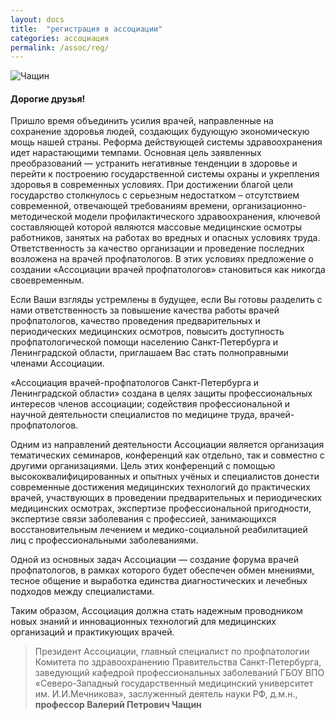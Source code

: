 ```yaml
---
layout: docs
title:  "регистрация в ассоциации"
categories: ассоциация
permalink: /assoc/reg/
---
```


![Чащин](https://dl.dropboxusercontent.com/u/15654124/avpnw/cha.jpg)

#### Дорогие друзья!

Пришло время объединить усилия врачей, направленные на сохранение здоровья людей,  создающих будующую экономическую мощь нашей страны. Реформа действующей системы здравоохранения идет нарастающими темпами. Основная цель заявленных преобразований — устранить негативные тенденции в здоровье и перейти к построению государственной системы охраны и укрепления здоровья в современных условиях. При достижении благой цели государство столкнулось с серьезным недостатком – отсутствием современной, отвечающей требованиям времени, организационно-методической модели профилактического здравоохранения, ключевой составляющей которой являются массовые медицинские осмотры работников, занятых на работах во вредных и опасных условиях труда. Ответственность за качество организации и проведение последних возложена на врачей профпатологов. В этих условиях предложение о создании «Ассоциации врачей профпатологов» становиться как никогда своевременным. 

Если Ваши взгляды устремлены в будущее, если Вы готовы разделить с нами ответственность за повышение качества работы врачей профпатологов, качество проведения предварительных и периодических медицинских осмотров, повысить доступность профпатологической помощи населению Санкт-Петербурга и Ленинградской области, приглашаем Вас стать полноправными членами Ассоциации.

«Ассоциация врачей-профпатологов Санкт-Петербурга и Ленинградской области» создана в целях защиты профессиональных интересов членов ассоциации; содействия профессиональной и научной деятельности специалистов по медицине труда, врачей-профпатологов.

Одним из направлений деятельности Ассоциации является организация тематических семинаров, конференций как отдельно, так и совместно с другими организациями. Цель этих конференций с помощью высококвалифицированных и опытных учёных и специалистов донести современные достижения медицинских технологий до практических врачей, участвующих в проведении предварительных и периодических медицинских осмотрах, экспертизе профессиональной пригодности, экспертизе связи заболевания с профессией, занимающихся восстановительным лечением и медико-социальной реабилитацией лиц с профессиональными заболеваниями.

Одной из основных задач Ассоциации — создание форума врачей профпатологов, в рамках которого будет обеспечен обмен мнениями, тесное общение и выработка единства диагностических и лечебных подходов между специалистами.

Таким образом, Ассоциация должна стать надежным проводником новых знаний и инновационных технологий для медицинских организаций и практикующих врачей.
 

> Президент Ассоциации,
главный специалист по профпатологии Комитета по здравоохранению
Правительства Санкт-Петербурга,
заведующий кафедрой профессиональных заболеваний
ГБОУ ВПО «Северо-Западный государственный медицинский университет им. И.И.Мечникова»,
заслуженный деятель науки РФ, д.м.н., **профессор Валерий Петрович Чащин**
